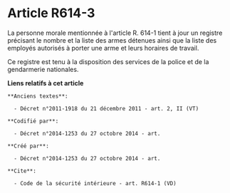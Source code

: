 # Article R614-3

La personne morale mentionnée à l'article R. 614-1 tient à jour un registre précisant le nombre et la liste des armes
détenues ainsi que la liste des employés autorisés à porter une arme et leurs horaires de travail. 

Ce registre est tenu à la disposition des services de la police et de la gendarmerie nationales.

**Liens relatifs à cet article**

	**Anciens textes**:

	  - Décret n°2011-1918 du 21 décembre 2011 - art. 2, II (VT)

	**Codifié par**:

	  - Décret n°2014-1253 du 27 octobre 2014 - art.

	**Créé par**:

	  - Décret n°2014-1253 du 27 octobre 2014 - art.

	**Cite**:

	  - Code de la sécurité intérieure - art. R614-1 (VD)
